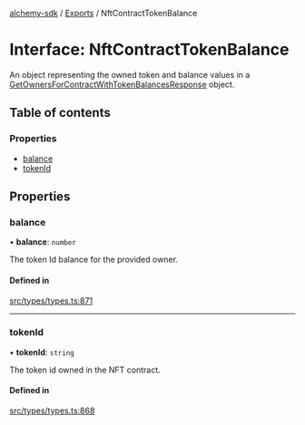 [alchemy-sdk](../README.md) / [Exports](../modules.md) / NftContractTokenBalance

# Interface: NftContractTokenBalance

An object representing the owned token and balance values in a
[GetOwnersForContractWithTokenBalancesResponse](GetOwnersForContractWithTokenBalancesResponse.md) object.

## Table of contents

### Properties

- [balance](NftContractTokenBalance.md#balance)
- [tokenId](NftContractTokenBalance.md#tokenid)

## Properties

### balance

• **balance**: `number`

The token Id balance for the provided owner.

#### Defined in

[src/types/types.ts:871](https://github.com/alchemyplatform/alchemy-sdk-js/blob/a8bc079/src/types/types.ts#L871)

___

### tokenId

• **tokenId**: `string`

The token id owned in the NFT contract.

#### Defined in

[src/types/types.ts:868](https://github.com/alchemyplatform/alchemy-sdk-js/blob/a8bc079/src/types/types.ts#L868)
